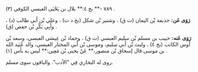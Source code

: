 ٧٨٩ -** بخ ٤:** بلال بن يَحْيَى العبسي الكوفي (٣) .

**رَوَى عَن:** حذيفة بْن اليمان (ت ق) ، وشتير بْن شكل (بخ د ت) ، وعلي بْن أَبي طالب (د) ، وأَبِي بَكْرِ بْن حفص (ق) .

**رَوَى عَنه:** حبيب بن مسلم بْن سليم العبسي (ت ق) ، وحماد بْن عِيسَى العبسي، وسعد بْن أوس الكاتب (بخ ٤) ، وليث بْن أَبي سليم، وموسى بْن أَبي المختار العبسي، والد عُبَيد الله بن موسى.قال إسحاق بْن منصور،** عَنْ يحيى بْن مَعِين:** ليس به بأس (١) .

روى له البخاري فِي "الأدب". والباقون سوى مسلم.